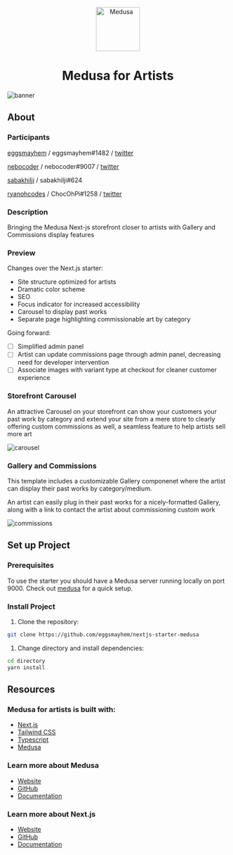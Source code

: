 <p align="center">
  <a href="https://www.medusajs.com">
    <img alt="Medusa" src="https://user-images.githubusercontent.com/91620216/197357924-7ecbbce9-7e29-4d55-be6d-76c4dffb4f1c.png" width="100" />
  </a>
</p>

<h1 align="center">
  Medusa for Artists
</h1>

![banner](https://user-images.githubusercontent.com/91620216/197358920-7c238de0-bf1c-4f86-9512-1441fa6cd1e8.png)

## About

### Participants

[eggsmayhem](https://github.com/eggsmayhem) / eggsmayhem#1482 / [twitter](https://twitter.com/eggs_mayhem)

[nebocoder](https://github.com/nebocoder) / nebocoder#9007 / [twitter](https://twitter.com/nebocoder)

[sabakhilji](https://github.com/sabakhilji) / sabakhilji#624

[ryanohcodes](https://github.com/ryanohcodes) / ChocOhPi#1258 / [twitter](https://twitter.com/RyanOhCodes)

### Description

Bringing the Medusa Next-js storefront closer to artists with Gallery and Commissions display features

### Preview

Changes over the Next.js starter:

- Site structure optimized for artists
- Dramatic color scheme
- SEO
- Focus indicator for increased accessibility 
- Carousel to display past works
- Separate page highlighting commissionable art by category

Going forward:

- [ ] Simplified admin panel
- [ ] Artist can update commissions page through admin panel, decreasing need for developer intervention
- [ ] Associate images with variant type at checkout for cleaner customer experience

### Storefront Carousel

An attractive Carousel on your storefront can show your customers your past work by category and extend your site from a mere store to clearly offering custom commissions as well, a seamless feature to help artists sell more art

![carousel](https://user-images.githubusercontent.com/91620216/197407995-c96f840e-370b-495f-abeb-23abaed97058.gif)

### Gallery and Commissions

This template includes a customizable Gallery componenet where the artist can display their past works by category/medium.

An artist can easily plug in their past works for a nicely-formatted Gallery, along with a link to contact the artist about commissioning custom work

![commissions](https://user-images.githubusercontent.com/91620216/197408427-16512e2c-fc76-4fa7-a051-8b90b8ff519b.gif)

## Set up Project

### Prerequisites

To use the starter you should have a Medusa server running locally on port 9000. Check out [medusa](https://github.com/eggsmayhem/medusa) for a quick setup.

### Install Project

1. Clone the repository:

```bash
git clone https://github.com/eggsmayhem/nextjs-starter-medusa
```

1. Change directory and install dependencies:

```bash
cd directory
yarn install
```

## Resources

### Medusa for artists is built with:

- [Next.js](https://nextjs.org/)
- [Tailwind CSS](https://tailwindcss.com/)
- [Typescript](https://www.typescriptlang.org/)
- [Medusa](https://medusajs.com/)

### Learn more about Medusa

- [Website](https://www.medusa-commerce.com/)
- [GitHub](https://github.com/medusajs)
- [Documentation](https://docs.medusa-commerce.com/)

### Learn more about Next.js

- [Website](https://nextjs.org/)
- [GitHub](https://github.com/vercel/next.js)
- [Documentation](https://nextjs.org/docs)
